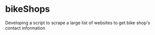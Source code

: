 # bikeShops
Developing a script to scrape a large list of websites to get bike shop's contact information
